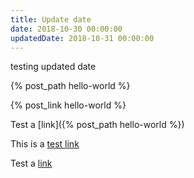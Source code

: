 ```yaml
---
title: Update date
date: 2018-10-30 00:00:00
updatedDate: 2018-10-31 00:00:00
---
```

testing updated date

{% post_path hello-world %}

{% post_link hello-world %}

Test a [link]({% post_path hello-world %})

This is a [test link](/hexo-testing/2018/10/05/hello-world/)

Test a <a href="{% post_path hello-world %}">link</a>